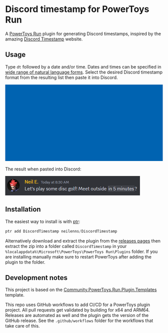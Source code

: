 # Discord timestamp for PowerToys Run

A [PowerToys Run](https://learn.microsoft.com/en-us/windows/powertoys/run) plugin for generating Discord timestamps,
inspired by the amazing [Discord Timestamp](https://discordtimestamp.com/) website.

## Usage

Type `dt` followed by a date and/or time. Dates and times can be specified in [wide range of natural
language forms](https://github.com/mojombo/chronic?tab=readme-ov-file#examples). Select the desired Discord
timestamp format from the resulting list then paste it into Discord.

![Animated GIF of the plugin showing results for "in 5 minutes"](docs/DiscordTimestamp.gif)

The result when pasted into Discord:

![Screenshot of Discord with a sent message containing the text "Let's play some disc golf! Meet outside in 5 minutes?". The "in 5 minutes" text is a live-updating time based on the timestamp pasted in.](docs/discord-example.png)

## Installation

The easiest way to install is with [ptr](https://github.com/8LWXpg/ptr):

```powershell
ptr add DiscordTimestamp neilenns/DiscordTimestamp
```

Alternatively download and extract the plugin from the [releases pages](https://github.com/neilenns/DiscordTimestamp/releases/latest) then extract the zip into a folder called `DiscordTimestamp` in your `%localappdata%\Microsoft\PowerToys\PowerToys Run\Plugins` folder. If you are installing manually make sure to restart PowerToys after adding the plugin to the folder.

## Development notes

This project is based on the [Community.PowerToys.Run.Plugin.Templates](https://github.com/hlaueriksson/Community.PowerToys.Run.Plugin.Templates)
template.

This repo uses GitHub workflows to add CI/CD for a PowerToys plugin project. All pull requests get validated
by building for x64 and ARM64. Releases are automated as well and the plugin gets the version of the GitHub
release. See the `.github/workflows` folder for the workflows that take care of this.
